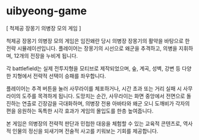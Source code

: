 # uibyeong-game

[ 척제공 장몽기 의병장 모의 게임 ]

   척제공 장몽기 의병장 모의 게임은 임진왜란 당시 의병장 장몽기의 활약을 바탕으로 한 전략 시뮬레이션입니다. 플레이어는 장몽기의 시선으로 왜군을 추격하고, 의병을 지휘하며, 12개의 전장을 누비게 됩니다.

   각 battlefield는 실제 전투지형을 모티브로 제작되었으며, 숲, 계곡, 성벽, 강변 등 다양한 지형에서 전략적 선택이 승패를 좌우합니다.

   플레이어는 추격 버튼을 눌러 사무라이를 체포하거나, 시간 초과 또는 거리 실패 시 사무라이의 도주를 목격하게 됩니다. 도망치는 순간, 사무라이는 화면 중앙에서 전면으로 돌진하는 연출로 긴장감을 극대화하며, 의병장 전용 아바타와 왜군 오니 도깨비가 각자의 편을 응원하는 독특한 시각 효과가 게임의 몰입도를 한층 높여줍니다.

   본 게임은 의병장의 전략적 판단과 민첩한 대응을 체험할 수 있는 교육적 콘텐츠로, 역사적 인물의 정신을 되새기며 전술적 사고를 키워보는 기회를 제공합니다.
